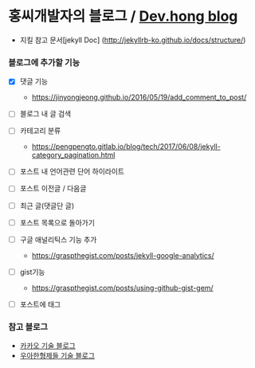 # 홍씨개발자의 블로그 / [Dev.hong blog](https://hongseongsu.github.io/)

- 지킬 참고 문서[jekyll Doc] (http://jekyllrb-ko.github.io/docs/structure/)

### 블로그에 추가할 기능

- [x] 댓글 기능
  - https://jinyongjeong.github.io/2016/05/19/add_comment_to_post/
- [ ] 블로그 내 글 검색
 - [ ] 카테고리 분류
    - https://pengpengto.gitlab.io/blog/tech/2017/06/08/jekyll-category_pagination.html
 - [ ] 포스트 내 언어관련 단어 하이라이트
 - [ ] 포스트 이전글 / 다음글
 - [ ] 최근 글(댓글단 글)
 - [ ] 포스트 목록으로 돌아가기
 - [ ] 구글 애널리틱스 기능 추가
    - https://graspthegist.com/posts/jekyll-google-analytics/
 - [ ] gist기능
    - https://graspthegist.com/posts/using-github-gist-gem/
 - [ ] 포스트에 태그



### 참고 블로그

- [카카오 기술 블로그](http://tech.kakao.com/)
- [우아한형제들 기술 블로그](http://woowabros.github.io/)